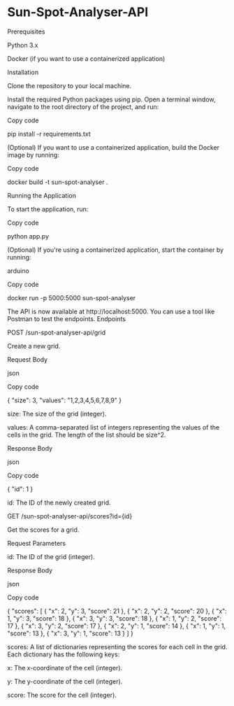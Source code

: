 # Sun-Spot-Analyser-API

Prerequisites

Python 3.x

Docker (if you want to use a containerized application)

Installation

Clone the repository to your local machine.


Install the required Python packages using pip. Open a terminal window, navigate to the root directory of the project, and run:


Copy code

pip install -r requirements.txt

(Optional) If you want to use a containerized application, build the Docker image by running:

Copy code

docker build -t sun-spot-analyser .

Running the Application

To start the application, run:

Copy code

python app.py

(Optional) If you're using a containerized application, start the container by running:

arduino

Copy code

docker run -p 5000:5000 sun-spot-analyser

The API is now available at http://localhost:5000. You can use a tool like Postman to test the endpoints.
Endpoints

POST /sun-spot-analyser-api/grid

Create a new grid.


Request Body

json

Copy code

{
    "size": 3,
    "values": "1,2,3,4,5,6,7,8,9"
}

size: The size of the grid (integer).

values: A comma-separated list of integers representing the values of the cells in the grid. The length of the list should be size^2.

Response Body

json

Copy code

{
    "id": 1
}

id: The ID of the newly created grid.

GET /sun-spot-analyser-api/scores?id={id}

Get the scores for a grid.

Request Parameters

id: The ID of the grid (integer).

Response Body

json

Copy code

{
    "scores": [
        {
            "x": 2,
            "y": 3,
            "score": 21
        },
        {
            "x": 2,
            "y": 2,
            "score": 20
        },
        {
            "x": 1,
            "y": 3,
            "score": 18
        },
        {
            "x": 3,
            "y": 3,
            "score": 18
        },
        {
            "x": 1,
            "y": 2,
            "score": 17
        },
        {
            "x": 3,
            "y": 2,
            "score": 17
        },
        {
            "x": 2,
            "y": 1,
            "score": 14
        },
        {
            "x": 1,
            "y": 1,
            "score": 13
        },
        {
            "x": 3,
            "y": 1,
            "score": 13
        }
    ]
}

scores: A list of dictionaries representing the scores for each cell in the grid. Each dictionary has the following keys:

x: The x-coordinate of the cell (integer).

y: The y-coordinate of the cell (integer).

score: The score for the cell (integer).
